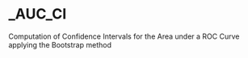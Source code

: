 # _AUC_CI
Computation of Confidence Intervals for the Area under a ROC Curve applying the Bootstrap method
